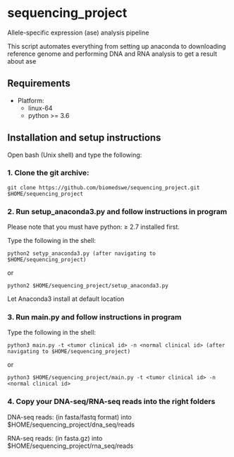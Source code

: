 # sequencing_project
Allele-specific expression (ase) analysis pipeline

This script automates everything from setting up anaconda to downloading reference genome and performing DNA and RNA analysis to get a result about ase

## Requirements
- Platform: 
    - linux-64
    - python >= 3.6
    
    
## Installation and setup instructions
Open bash (Unix shell) and type the following:

### 1. Clone the git archive:


```
git clone https://github.com/biomedswe/sequencing_project.git $HOME/sequencing_project
```

### 2. Run setup_anaconda3.py and follow instructions in program
Please note that you must have python: ≥ 2.7 installed first.

Type the following in the shell:
```
python2 setyp_anaconda3.py (after navigating to $HOME/sequencing_project)
```
or
```
python2 $HOME/sequencing_project/setup_anaconda3.py
```

Let Anaconda3 install at default location


### 3. Run main.py and follow instructions in program
Type the following in the shell:
```
python3 main.py -t <tumor clinical id> -n <normal clinical id> (after navigating to $HOME/sequencing_project)
```
or
```
python3 $HOME/sequencing_project/main.py -t <tumor clinical id> -n <normal clinical id>
```

### 4. Copy your DNA-seq/RNA-seq reads into the right folders

DNA-seq reads: (in fasta/fastq format) into $HOME/sequencing_project/dna_seq/reads 

RNA-seq reads: (in fasta.gz) into $HOME/sequencing_project/rna_seq/reads
    
 
